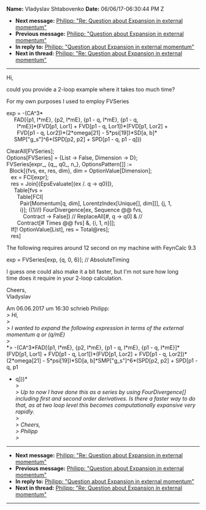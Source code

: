 **Name:** Vladyslav Shtabovenko
**Date:** 06/06/17-06:30:44 PM Z

  - **Next message:** [Philipp: "Re: Question about Expansion in
    external momentum"](1265.html)
  - **Previous message:** [Philipp: "Question about Expansion in
    external momentum"](1263.html)
  - **In reply to:** [Philipp: "Question about Expansion in external
    momentum"](1263.html)
  - **Next in thread:** [Philipp: "Re: Question about Expansion in
    external momentum"](1265.html)

-----

Hi,  

could you provide a 2-loop example where it takes too much time?  

For my own purposes I used to employ FVSeries  

exp = -(CA^3\*  
     FAD[{p1, I\*mE}, {p2, I\*mE}, {p1 - q, I\*mE}, {p1 - q,  
       I\*mE}]\*(FVD[p1, Lor1] + FVD[p1 - q,
Lor1])\*(FVD[p1, Lor2] +  
       FVD[p1 - q, Lor2])\*(2\*omega[21] -
5\*psi[19])\*SD[a, b]\*  
     SMP["g\_s"]^6\*(SPD[p2, p2] + SPD[p1 - q, p1 -
q]))  

ClearAll[FVSeries];  
Options[FVSeries] = {List -\> False, Dimension -\> D};  
FVSeries[expr\_, {q\_, q0\_, n\_}, OptionsPattern[]]
:=  
  Block[{fvs, ex, res, dim}, dim = OptionValue[Dimension];  
   ex = FCI[expr];  
   res = Join[{EpsEvaluate[(ex /. q -\> q0)]},  
     Table[fvs =  
       Table[FCI[  
         Pair[Momentum[q, dim],
LorentzIndex[Unique[], dim]]], {j, 1,  
         i}]; ((1/i\!) FourDivergence[ex, Sequence @@ fvs,  
           Contract -\> False]) // ReplaceAll[\#, q -\> q0]
& //  
       Contract[\# Times @@ fvs] &, {i, 1, n}]];  
   If[\! OptionValue[List], res = Total@res];  
   res]  

The following requires around 12 second on my machine with FeynCalc
9.3  

exp = FVSeries[exp, {q, 0, 6}]; // AbsoluteTiming  

I guess one could also make it a bit faster, but I'm not sure how long  
time does it require in your 2-loop calculation.  

Cheers,  
Vladyslav  

Am 06.06.2017 um 16:30 schrieb Philipp:  
*\> Hi,*  
*\>*  
*\> I wanted to expand the following expression in terms of the external
momentum q or (q/mE)*  
*\>*  
*\> -(CA^3\*FAD[{p1, I\*mE}, {p2, I\*mE}, {p1 - q, I\*mE}, {p1 - q,
I\*mE}]\*(FVD[p1, Lor1] + FVD[p1 - q,
Lor1])\*(FVD[p1, Lor2] + FVD[p1 - q,
Lor2])\*(2\*omega[21] - 5\*psi[19])\*SD[a,
b]\*SMP["g\_s"]^6\*(SPD[p2, p2] + SPD[p1 - q, p1
- q]))*  
*\>*  
*\> Up to now I have done this as a series by using
FourDivergence[] including first and second order derivatives.
Is there a faster way to do that, as at two loop level this becomes
computationally expansive very rapidly.*  
*\>*  
*\> Cheers,*  
*\> Philipp*  
*\>*  

-----

  - **Next message:** [Philipp: "Re: Question about Expansion in
    external momentum"](1265.html)
  - **Previous message:** [Philipp: "Question about Expansion in
    external momentum"](1263.html)
  - **In reply to:** [Philipp: "Question about Expansion in external
    momentum"](1263.html)
  - **Next in thread:** [Philipp: "Re: Question about Expansion in
    external momentum"](1265.html)

-----

